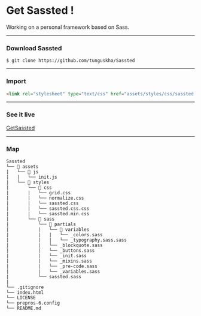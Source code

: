 # Get Sassted !

Working on a personal framework based on Sass.

---

### Download Sassted
```
$ git clone https://github.com/tunguskha/Sassted
```

---

### Import
```html
<link rel="stylesheet" type="text/css" href="assets/styles/css/sassted.min.css">
```

---

### See it live
[GetSassted](https://tunguskha.github.io/Sassted/index.html)

---

### Map
```
Sassted
└── 📂 assets
|   └── 📂 js
|   |   └── init.js
|   └── 📂 styles
|       └── 📂 css
|       |   └── grid.css
|       |   └── normalize.css
|       |   └── sassted.css
|       |   └── sassted.css.css
|       |   └── sassted.min.css
|       └── 📂 sass
|           └── 📂 partials
|           |   └── 📂 variables
|           |   |   └── _colors.sass
|           |   |   └── _typography.sass.sass
|           |   └── _blockquote.sass
|           |   └── _buttons.sass
|           |   └── _init.sass
|           |   └── _mixins.sass
|           |   └── _pre-code.sass
|           |   └── _variables.sass
|           └── sassted.sass
|           
└── .gitignore
└── index.html
└── LICENSE
└── prepros-6.config
└── README.md
```
